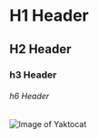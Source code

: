 # H1 Header
## H2 Header
### h3 Header
###### h6 Header

![Image of Yaktocat](https://octodex.github.com/images/yaktocat.png)
